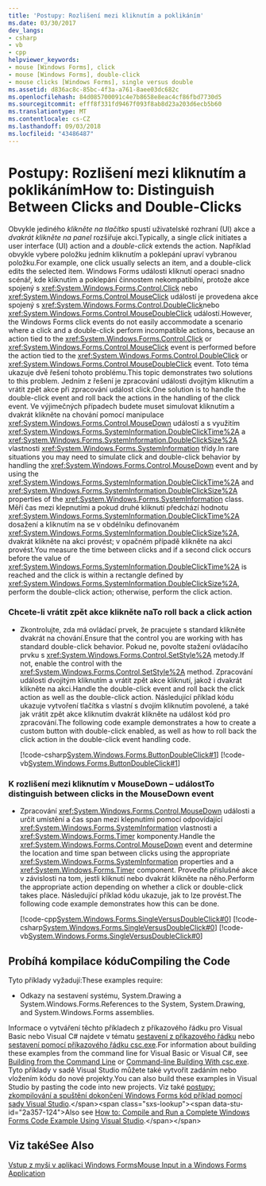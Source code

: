 ```yaml
---
title: 'Postupy: Rozlišení mezi kliknutím a poklikáním'
ms.date: 03/30/2017
dev_langs:
- csharp
- vb
- cpp
helpviewer_keywords:
- mouse [Windows Forms], click
- mouse [Windows Forms], double-click
- mouse clicks [Windows Forms], single versus double
ms.assetid: d836ac8c-85bc-4f3a-a761-8aee03dc682c
ms.openlocfilehash: 84d085700091c4e7b8658e8eac4cf86fbd7730d5
ms.sourcegitcommit: efff8f331fd9467f093f8ab8d23a203d6ecb5b60
ms.translationtype: MT
ms.contentlocale: cs-CZ
ms.lasthandoff: 09/03/2018
ms.locfileid: "43486487"
---
```

# <a name="how-to-distinguish-between-clicks-and-double-clicks"></a><span data-ttu-id="2a357-102">Postupy: Rozlišení mezi kliknutím a poklikáním</span><span class="sxs-lookup"><span data-stu-id="2a357-102">How to: Distinguish Between Clicks and Double-Clicks</span></span>
<span data-ttu-id="2a357-103">Obvykle jediného *klikněte na tlačítko* spustí uživatelské rozhraní (UI) akce a *dvakrát klikněte na panel* rozšiřuje akci.</span><span class="sxs-lookup"><span data-stu-id="2a357-103">Typically, a single *click* initiates a user interface (UI) action and a *double-click* extends the action.</span></span> <span data-ttu-id="2a357-104">Například obvykle vybere položku jedním kliknutím a poklepání upraví vybranou položku.</span><span class="sxs-lookup"><span data-stu-id="2a357-104">For example, one click usually selects an item, and a double-click edits the selected item.</span></span> <span data-ttu-id="2a357-105">Windows Forms události kliknutí operaci snadno scénář, kde kliknutím a poklepání činnostem nekompatibilní, protože akce spojený s <xref:System.Windows.Forms.Control.Click> nebo <xref:System.Windows.Forms.Control.MouseClick> událostí je provedena akce spojený s <xref:System.Windows.Forms.Control.DoubleClick>nebo <xref:System.Windows.Forms.Control.MouseDoubleClick> událostí.</span><span class="sxs-lookup"><span data-stu-id="2a357-105">However, the Windows Forms click events do not easily accommodate a scenario where a click and a double-click perform incompatible actions, because an action tied to the <xref:System.Windows.Forms.Control.Click> or <xref:System.Windows.Forms.Control.MouseClick> event is performed before the action tied to the <xref:System.Windows.Forms.Control.DoubleClick> or <xref:System.Windows.Forms.Control.MouseDoubleClick> event.</span></span> <span data-ttu-id="2a357-106">Toto téma ukazuje dvě řešení tohoto problému.</span><span class="sxs-lookup"><span data-stu-id="2a357-106">This topic demonstrates two solutions to this problem.</span></span> <span data-ttu-id="2a357-107">Jedním z řešení je zpracování události dvojitým kliknutím a vrátit zpět akce při zpracování událost click.</span><span class="sxs-lookup"><span data-stu-id="2a357-107">One solution is to handle the double-click event and roll back the actions in the handling of the click event.</span></span> <span data-ttu-id="2a357-108">Ve výjimečných případech budete muset simulovat kliknutím a dvakrát klikněte na chování pomocí manipulace <xref:System.Windows.Forms.Control.MouseDown> událostí a s využitím <xref:System.Windows.Forms.SystemInformation.DoubleClickTime%2A> a <xref:System.Windows.Forms.SystemInformation.DoubleClickSize%2A> vlastnosti <xref:System.Windows.Forms.SystemInformation> třídy.</span><span class="sxs-lookup"><span data-stu-id="2a357-108">In rare situations you may need to simulate click and double-click behavior by handling the <xref:System.Windows.Forms.Control.MouseDown> event and by using the <xref:System.Windows.Forms.SystemInformation.DoubleClickTime%2A> and <xref:System.Windows.Forms.SystemInformation.DoubleClickSize%2A> properties of the <xref:System.Windows.Forms.SystemInformation> class.</span></span> <span data-ttu-id="2a357-109">Měří čas mezi klepnutími a pokud druhé kliknutí předchází hodnotu <xref:System.Windows.Forms.SystemInformation.DoubleClickTime%2A> dosažení a kliknutím na se v obdélníku definovaném <xref:System.Windows.Forms.SystemInformation.DoubleClickSize%2A>, dvakrát klikněte na akci provést; v opačném případě klikněte na akci provést.</span><span class="sxs-lookup"><span data-stu-id="2a357-109">You measure the time between clicks and if a second click occurs before the value of <xref:System.Windows.Forms.SystemInformation.DoubleClickTime%2A> is reached and the click is within a rectangle defined by <xref:System.Windows.Forms.SystemInformation.DoubleClickSize%2A>, perform the double-click action; otherwise, perform the click action.</span></span>  
  
### <a name="to-roll-back-a-click-action"></a><span data-ttu-id="2a357-110">Chcete-li vrátit zpět akce klikněte na</span><span class="sxs-lookup"><span data-stu-id="2a357-110">To roll back a click action</span></span>  
  
-   <span data-ttu-id="2a357-111">Zkontrolujte, zda má ovládací prvek, že pracujete s standard klikněte dvakrát na chování.</span><span class="sxs-lookup"><span data-stu-id="2a357-111">Ensure that the control you are working with has standard double-click behavior.</span></span> <span data-ttu-id="2a357-112">Pokud ne, povolte stažení ovládacího prvku s <xref:System.Windows.Forms.Control.SetStyle%2A> metody.</span><span class="sxs-lookup"><span data-stu-id="2a357-112">If not, enable the control with the <xref:System.Windows.Forms.Control.SetStyle%2A> method.</span></span> <span data-ttu-id="2a357-113">Zpracování události dvojitým kliknutím a vrátit zpět akce kliknutí, jakož i dvakrát klikněte na akci.</span><span class="sxs-lookup"><span data-stu-id="2a357-113">Handle the double-click event and roll back the click action as well as the double-click action.</span></span> <span data-ttu-id="2a357-114">Následující příklad kódu ukazuje vytvoření tlačítka s vlastní s dvojím kliknutím povolené, a také jak vrátit zpět akce kliknutím dvakrát klikněte na událost kód pro zpracování.</span><span class="sxs-lookup"><span data-stu-id="2a357-114">The following code example demonstrates a how to create a custom button with double-click enabled, as well as how to roll back the click action in the double-click event handling code.</span></span>  
  
     [!code-csharp[System.Windows.Forms.ButtonDoubleClick#1](../../../samples/snippets/csharp/VS_Snippets_Winforms/System.Windows.Forms.ButtonDoubleClick/CS/Form1.cs#1)]
     [!code-vb[System.Windows.Forms.ButtonDoubleClick#1](../../../samples/snippets/visualbasic/VS_Snippets_Winforms/System.Windows.Forms.ButtonDoubleClick/VB/Form1.vb#1)]  
  
### <a name="to-distinguish-between-clicks-in-the-mousedown-event"></a><span data-ttu-id="2a357-115">K rozlišení mezi kliknutím v MouseDown – událost</span><span class="sxs-lookup"><span data-stu-id="2a357-115">To distinguish between clicks in the MouseDown event</span></span>  
  
-   <span data-ttu-id="2a357-116">Zpracování <xref:System.Windows.Forms.Control.MouseDown> události a určit umístění a čas span mezi klepnutími pomocí odpovídající <xref:System.Windows.Forms.SystemInformation> vlastnosti a <xref:System.Windows.Forms.Timer> komponenty.</span><span class="sxs-lookup"><span data-stu-id="2a357-116">Handle the <xref:System.Windows.Forms.Control.MouseDown> event and determine the location and time span between clicks using the appropriate <xref:System.Windows.Forms.SystemInformation> properties and a <xref:System.Windows.Forms.Timer> component.</span></span> <span data-ttu-id="2a357-117">Proveďte příslušné akce v závislosti na tom, jestli kliknutí nebo dvakrát klikněte na něho.</span><span class="sxs-lookup"><span data-stu-id="2a357-117">Perform the appropriate action depending on whether a click or double-click takes place.</span></span> <span data-ttu-id="2a357-118">Následující příklad kódu ukazuje, jak to lze provést.</span><span class="sxs-lookup"><span data-stu-id="2a357-118">The following code example demonstrates how this can be done.</span></span>  
  
     [!code-cpp[System.Windows.Forms.SingleVersusDoubleClick#0](../../../samples/snippets/cpp/VS_Snippets_Winforms/System.Windows.Forms.SingleVersusDoubleClick/cpp/form1.cpp#0)]
     [!code-csharp[System.Windows.Forms.SingleVersusDoubleClick#0](../../../samples/snippets/csharp/VS_Snippets_Winforms/System.Windows.Forms.SingleVersusDoubleClick/CS/form1.cs#0)]
     [!code-vb[System.Windows.Forms.SingleVersusDoubleClick#0](../../../samples/snippets/visualbasic/VS_Snippets_Winforms/System.Windows.Forms.SingleVersusDoubleClick/VB/form1.vb#0)]  
  
## <a name="compiling-the-code"></a><span data-ttu-id="2a357-119">Probíhá kompilace kódu</span><span class="sxs-lookup"><span data-stu-id="2a357-119">Compiling the Code</span></span>  
 <span data-ttu-id="2a357-120">Tyto příklady vyžadují:</span><span class="sxs-lookup"><span data-stu-id="2a357-120">These examples require:</span></span>  
  
-   <span data-ttu-id="2a357-121">Odkazy na sestavení systému, System.Drawing a System.Windows.Forms.</span><span class="sxs-lookup"><span data-stu-id="2a357-121">References to the System, System.Drawing, and System.Windows.Forms assemblies.</span></span>  
  
 <span data-ttu-id="2a357-122">Informace o vytváření těchto příkladech z příkazového řádku pro Visual Basic nebo Visual C# najdete v tématu [sestavení z příkazového řádku](~/docs/visual-basic/reference/command-line-compiler/building-from-the-command-line.md) nebo [sestavení pomocí příkazového řádku csc.exe](~/docs/csharp/language-reference/compiler-options/command-line-building-with-csc-exe.md).</span><span class="sxs-lookup"><span data-stu-id="2a357-122">For information about building these examples from the command line for Visual Basic or Visual C#, see [Building from the Command Line](~/docs/visual-basic/reference/command-line-compiler/building-from-the-command-line.md) or [Command-line Building With csc.exe](~/docs/csharp/language-reference/compiler-options/command-line-building-with-csc-exe.md).</span></span> <span data-ttu-id="2a357-123">Tyto příklady v sadě Visual Studio můžete také vytvořit zadáním nebo vložením kódu do nové projekty.</span><span class="sxs-lookup"><span data-stu-id="2a357-123">You can also build these examples in Visual Studio by pasting the code into new projects.</span></span>  <span data-ttu-id="2a357-124">Viz také [postupy: zkompilování a spuštění dokončení Windows Forms kód příklad pomocí sady Visual Studio](https://msdn.microsoft.com/library/Bb129228\(v=vs.110\)).</span><span class="sxs-lookup"><span data-stu-id="2a357-124">Also see [How to: Compile and Run a Complete Windows Forms Code Example Using Visual Studio](https://msdn.microsoft.com/library/Bb129228\(v=vs.110\)).</span></span>  
  
## <a name="see-also"></a><span data-ttu-id="2a357-125">Viz také</span><span class="sxs-lookup"><span data-stu-id="2a357-125">See Also</span></span>  
 [<span data-ttu-id="2a357-126">Vstup z myši v aplikaci Windows Forms</span><span class="sxs-lookup"><span data-stu-id="2a357-126">Mouse Input in a Windows Forms Application</span></span>](../../../docs/framework/winforms/mouse-input-in-a-windows-forms-application.md)
